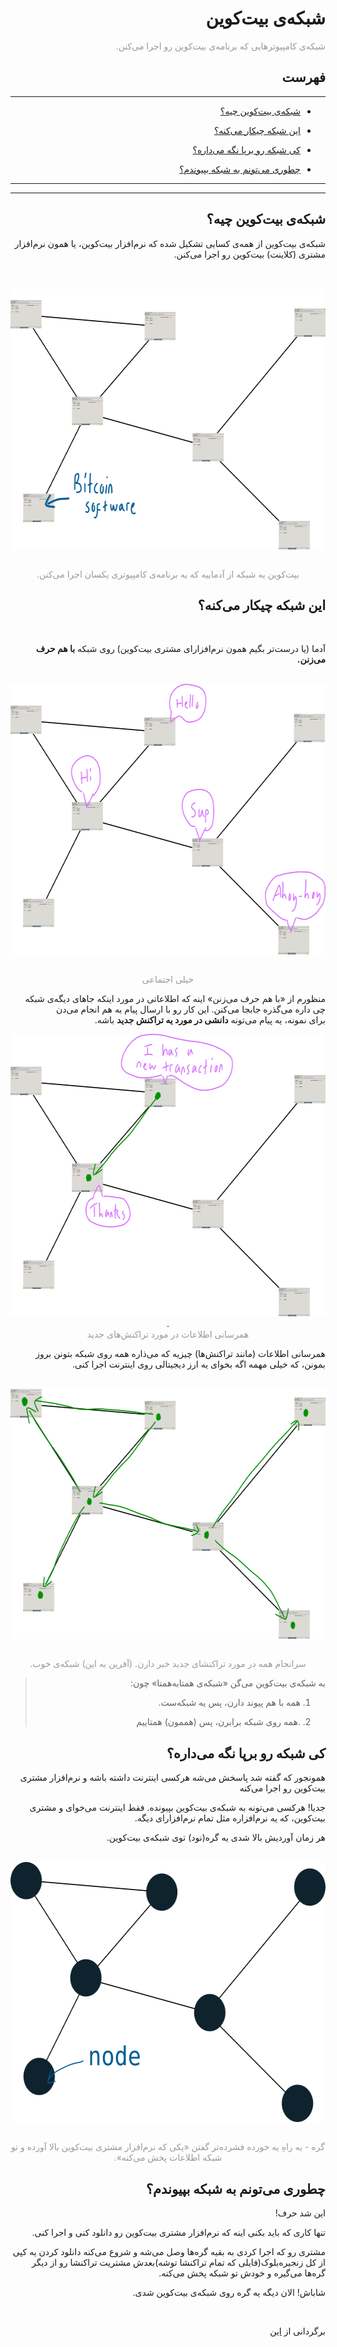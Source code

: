 <div dir='rtl'>
  <h1>شبکه&zwnj;ی بیت&zwnj;کوین</h1>
  <p><span style="color: #999999;"> شبکه&zwnj;ی کامپیوترهایی که برنامه&zwnj;ی بیت&zwnj;کوین رو اجرا می&zwnj;کنن.</span>
  </p>
  <h2>فهرست</h2>
  <hr>
  <ul>
    <li>
      <p><a href="#1">شبکه‌ی بیت‌کوین چیه؟</a></p>
    </li>
    <li>
      <p><a href="#2">این شبکه چیکار می‌کنه؟</a></p>
    </li>
    <li>
      <p><a href="#3">کی شبکه رو برپا نگه می‌داره؟</a></p>
    </li>
    <li>
      <p><a href="#4">چطوری می‌تونم به شبکه بپیوندم؟</a></p>
    </li>
  </ul>
  <hr>
  <hr>
  <h2 id="1">شبکه&zwnj;ی بیت&zwnj;کوین چیه؟</h2>
  <p>شبکه&zwnj;ی بیت&zwnj;کوین از همه&zwnj;ی کسایی تشکیل شده که نرم&zwnj;افزار بیت&zwnj;کوین، یا همون نرم&zwnj;افزار
    مشتری (کلاینت) بیت&zwnj;کوین رو اجرا می&zwnj;کنن.</p><br>
  <br><img style="display: block; margin-left: auto; margin-right: auto;"
    src="./beginners/guide/network/01-software_network.png" alt="" width="600"
    height="416" /><br>
  <p style="text-align: center;color: #999999;">بیت&zwnj;کوین یه شبکه از آدماییه که یه برنامه&zwnj;ی
    کامپیوتری یکسان اجرا می&zwnj;کنن.</p>
  <h2 id="2">این شبکه چیکار می‌کنه؟</h2><br>
  <p>آدما (یا درست&zwnj;تر بگیم همون نرم&zwnj;افزارای مشتری&zwnj; بیت&zwnj;کوین) روی شبکه <strong>با هم حرف
      می&zwnj;زنن.</strong></p>
  <br><img style="display: block; margin-left: auto; margin-right: auto;"
    src="./beginners/guide/network/02-software_network_talking.png" alt="" width="600"
    height="433" /><br>
  <p style="text-align: center;color: #999999;">خیلی اجتماعی</p>

  <p>منظورم از &laquo;با هم حرف می&zwnj;زنن&raquo; اینه که اطلاعاتی در مورد اینکه جاهای دیگه&zwnj;ی شبکه چی داره
    می&zwnj;گذره جابجا می&zwnj;کنن. این کار رو با ارسال پیام به هم انجام می‌دن<br />برای نمونه، یه پیام می&zwnj;تونه
    <strong>دانشی در مورد یه تراکنش جدید</strong> باشه.
  </p>
  <p style="text-align: center;"><img
      src="./beginners/guide/network/03-software_network_talking_transaction.png" alt=""
      width="600" height="452" />.<br /><span style="color: #999999;">همرسانی اطلاعات در مورد تراکنش&zwnj;های
      جدید</span></p>
  <p>همرسانی اطلاعات (مانند تراکنش&zwnj;ها) چیزیه که می&zwnj;ذاره همه روی شبکه بتونن بروز بمونن، که خیلی مهمه اگه بخوای
    یه ارز دیجیتالی روی اینترنت اجرا کنی.</p>
  <br><img style="display: block; margin-left: auto; margin-right: auto;"
    src="./beginners/guide/network/04-software_network_talking_transaction_consensus.png"
    alt="" width="600" height="400" /><br>
  <p style="text-align: center;color: #999999;">سرانجام همه در مورد تراکنشای جدید خبر دارن. (آفرین به
    این) شبکه&zwnj;ی خوب.</p>
  <blockquote>
    <p>به شبکه&zwnj;ی بیت&zwnj;کوین می‌گن &laquo;شبکه&zwnj;ی همتابه&zwnj;همتا&raquo; چون:
    </p>
    <ol>
      <li>
        <p>همه با هم پیوند دارن، پس یه شبکه&zwnj;ست.</p>
      </li>
      <li>
        <p>.همه روی شبکه برابرن، پس (هممون) همتاییم</p>
      </li>
    </ol>
  </blockquote>
  <h2 id="3">کی شبکه رو برپا نگه می&zwnj;داره؟</h2>
  <p>همونجور که گفته شد پاسخش می‌شه هرکسی اینترنت داشته باشه و نرم&zwnj;افزار مشتری بیت&zwnj;کوین رو اجرا می&zwnj;کنه
  </p>
  <p>جدیا! هرکسی می&zwnj;تونه به شبکه&zwnj;&zwnj;ی بیت&zwnj;کوین بپیونده. فقط اینترنت می‌خوای و مشتری بیت&zwnj;کوین، که
    یه نرم&zwnj;افزاره مثل تمام نرم&zwnj;افزارای دیگه.</p>
  <p>هر زمان آوردیش بالا شدی یه گره(نود) توی شبکه&zwnj;ی بیت&zwnj;کوین.</p>
  <br><img style="display: block; margin-left: auto; margin-right: auto;"
    src="./beginners/guide/network/05-nodes_network.png" alt="" width="600"
    height="416" /><br />
  <p style="text-align: center;color: #999999;"> گره - یه راهِ یه خورده فشرده&zwnj;تر گفتن &laquo;یکی که نرم&zwnj;افزار
    مشتری
    بیت&zwnj;کوین بالا آورده و تو شبکه اطلاعات پخش می&zwnj;کنه&raquo;.</p>
  <h2 id="4">چطوری می&zwnj;تونم به شبکه بپیوندم؟</h2>
  <p>این شد حرف!
  </p>
  <p>تنها کاری که باید بکنی اینه که نرم&zwnj;افزار مشتری بیت&zwnj;کوین رو دانلود کنی و اجرا کنی.</p>
  <p>مشتری رو که اجرا کردی به بقیه گره&zwnj;ها وصل می‌شه و شروع می‌کنه دانلود کردن یه کپی از کل زنجیره&zwnj;بلوک(فایلی
    که تمام تراکنشا توشه)بعدش مشتریت تراکنشا رو از دیگر گره&zwnj;ها می‌گیره و خودش تو شبکه پخش می&zwnj;کنه.</p>
  <p>شاباش! الان دیگه یه گره روی شبکه&zwnj;ی بیت&zwnj;کوین شدی.</p>
  <br>
  <p>برگردانی از
    <a href="https://learnmeabitcoin.com/beginners/network">این</a>
  </p>
</div>
